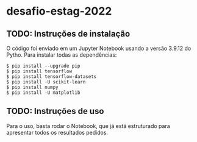 # desafio-estag-2022
## TODO: Instruções de instalação

O código foi enviado em um Jupyter Notebook usando a versão 3.9.12 do Pytho. Para instalar todas as dependências:

```
$ pip install --upgrade pip
$ pip install tensorflow
$ pip install tensorflow-datasets
$ pip install -U scikit-learn
$ pip install numpy
$ pip install -U matplotlib
```

## TODO: Instruções de uso

Para o uso, basta rodar o Notebook, que já está estruturado para apresentar todos os resultados pedidos.